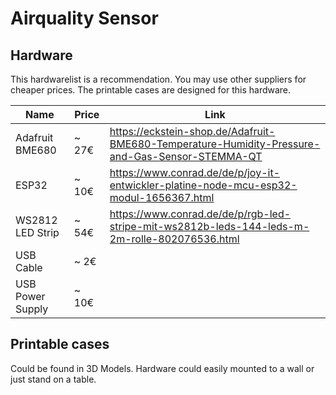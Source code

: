# Airquality Sensor

## Hardware

This hardwarelist is a recommendation. You may use other suppliers for cheaper prices. The printable cases are designed for this hardware.


| Name              | Price | Link
| ----------------- | ----- | ---
| Adafruit BME680   | ~ 27€ | https://eckstein-shop.de/Adafruit-BME680-Temperature-Humidity-Pressure-and-Gas-Sensor-STEMMA-QT
| ESP32             | ~ 10€ | https://www.conrad.de/de/p/joy-it-entwickler-platine-node-mcu-esp32-modul-1656367.html
| WS2812 LED Strip  | ~ 54€ | https://www.conrad.de/de/p/rgb-led-stripe-mit-ws2812b-leds-144-leds-m-2m-rolle-802076536.html
| USB Cable         | ~  2€ |
| USB Power Supply  | ~ 10€ |


## Printable cases

Could be found in 3D Models. Hardware could easily mounted to a wall or just stand on a table.


